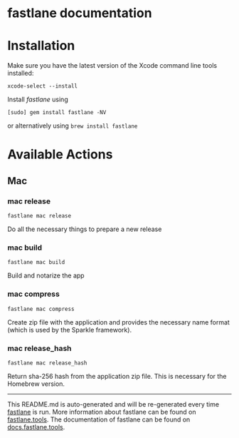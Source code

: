 fastlane documentation
================
# Installation

Make sure you have the latest version of the Xcode command line tools installed:

```
xcode-select --install
```

Install _fastlane_ using
```
[sudo] gem install fastlane -NV
```
or alternatively using `brew install fastlane`

# Available Actions
## Mac
### mac release
```
fastlane mac release
```
Do all the necessary things to prepare a new release
### mac build
```
fastlane mac build
```
Build and notarize the app
### mac compress
```
fastlane mac compress
```
Create zip file with the application and provides the necessary name format (which is used by the Sparkle framework).
### mac release_hash
```
fastlane mac release_hash
```
Return sha-256 hash from the application zip file. This is necessary for the Homebrew version.

----

This README.md is auto-generated and will be re-generated every time [fastlane](https://fastlane.tools) is run.
More information about fastlane can be found on [fastlane.tools](https://fastlane.tools).
The documentation of fastlane can be found on [docs.fastlane.tools](https://docs.fastlane.tools).
